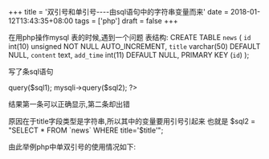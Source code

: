 +++
title = '双引号和单引号----由sql语句中的字符串变量而来'
date = 2018-01-12T13:43:35+08:00
tags = ['php']
draft = false
+++

在用php操作mysql 表的时候,遇到一个问题
表结构:
CREATE TABLE `news` (
  `id` int(10) unsigned NOT NULL AUTO_INCREMENT,
  `title` varchar(50) DEFAULT NULL,
  `content` text,
  `add_time` int(11) DEFAULT NULL,
  PRIMARY KEY (`id`)
);

写了条sql语句
<?php
$sql1 = "SELECT * FROM `news` WHERE id=$id";
$sql2 = "SELECT * FROM `news` WHERE title=$title";

$id=1;
$title ='北京';

mysqli->query($sql1);
mysqli->query($sql2);
?>

结果第一条可以正确显示,第二条却出错

原因在于title字段类型是字符串,所以其中的变量要用引号引起来
也就是 $sql2 = "SELECT * FROM `news` WHERE title='$title'";


由此举例php中单双引号的使用情况如下:
<?php 

$title = '北京';
echo '$title'; // $title

$sql = "title='$title'";
echo $sql; // title='北京'  【不是 title='$title'】

$sql2 = 'title=$title';
echo $sql2; //  title=$title

$sql3 = 'title="$title"';
echo $sql3; //  title="$title"

$sql4 = "title='" . '$title' . "'";
echo $sql4; //  title='$title'
?>
